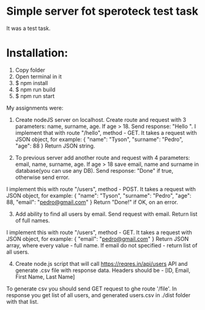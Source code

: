 # Simple server fot speroteck test task

It was a test task.

# Installation:
1. Copy folder
2. Open terminal in it
3. $ npm install
4. $ npm run build
5. $ npm run start

My assignments were: 

1. Create nodeJS server on localhost. Create route and request with 3 parameters: name, surname, age. If age > 18. Send response: "Hello <name> <surname>".
I implement that with route "/hello", method - GET. It takes a request with JSON object, for example:
{
    "name": "Tyson",
    "surname": "Pedro",
    "age": 88
}
Return JSON string.


2. To previous server add another route and request with 4 parameters: email, name, surname, age. If age > 18 save email, name and surname in database(you can use any DB). Send response: "Done" if true, otherwise send error.

I implement this with route "/users", method - POST.  It takes a request with JSON object, for example:
{
    "name": "Tyson",
    "surname": "Pedro",
    "age": 88,
    "email": "pedro@gmail.com"
}
Return "Done!" if OK, on an error.


3. Add ability to find all users by email. Send request with email. Return list of full names.

I implement this with route "/users", method - GET.  It takes a request with JSON object, for example:
{
    "email": "pedro@gmail.com"
}
Return JSON array, where every value - full name. If email do not specified - return list of all users.


4. Create node.js script that will call https://reqres.in/api/users API and generate .csv file with response data.
Headers should be - [ID, Email, First Name, Last Name]

To generate csv you should send GET request to ghe route '/file'. In response you get list of all users, and generated users.csv in ./dist folder with that list.